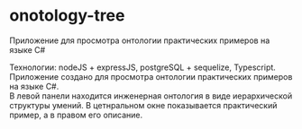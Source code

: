 # onotology-tree
Приложение для просмотра онтологии практических примеров на языке C# <br>

Технологии: nodeJS + expressJS, postgreSQL + sequelize, Typescript. <br>
Приложение создано для просмотра онтологии практических примеров на языке C#.<br>
В левой панели находится инженерная онтология в виде иерархической структуры умений. В цетнральном окне показывается практический пример, а в правом его описание.

